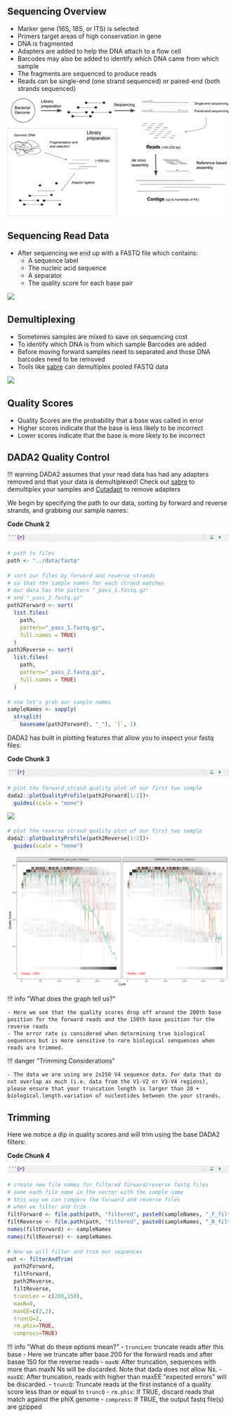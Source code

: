 ## Sequencing Overview

- Marker gene (16S, 18S, or ITS) is selected
- Primers target areas of high conservation in gene 
- DNA is fragmented 
- Adapters are added to help the DNA attach to a flow cell
- Barcodes may also be added to identify which DNA came from which sample
- The fragments are sequenced to produce reads
- Reads can be single-end (one strand sequenced) or paired-end (both strands sequenced) 

![](images/sequencing2.jpeg)

## Sequencing Read Data

- After sequencing we end up with a FASTQ file which contains:
    - A sequence label
    - The nucleic acid sequence
    - A separator
    - The quality score for each base pair

![](images/read-data.png)

## Demultiplexing

- Sometimes samples are mixed to save on sequencing cost 
- To identify which DNA is from which sample Barcodes are added
- Before moving forward samples need to separated and those DNA barcodes need to be removed 
- Tools like [sabre](https://github.com/najoshi/sabre) can demultiplex pooled FASTQ data

![](images/demultiplex.jpg)

## Quality Scores

- Quality Scores are the probability that a base was called in error
- Higher scores indicate that the base is less likely to be incorrect
- Lower scores indicate that the base is more likely to be incorrect

## DADA2 Quality Control

!!! warning
    DADA2 assumes that your read data has had any adapters removed and that your data is demultiplexed! 
    Check out [sabre](https://github.com/najoshi/sabre) to demultiplex your samples and [Cutadapt](https://cutadapt.readthedocs.io/en/stable/)
    to remove adapters
   
We begin by specifying the path to our data, sorting by forward and reverse strands, and grabbing our sample names:

**Code Chunk 2**

![](images/r-markdown-header.png)

```R
# path to files
path <- "../data/fastq"

# sort our files by forward and reverse strands 
# so that the sample names for each strand matches
# our data has the pattern "_pass_1.fastq.gz" 
# and "_pass_2.fastq.gz"
path2Forward <- sort(
  list.files(
    path,
    pattern="_pass_1.fastq.gz",
    full.names = TRUE)
  )
path2Reverse <- sort(
  list.files(
    path,
    pattern="_pass_2.fastq.gz",
    full.names = TRUE)
  )

# now let's grab our sample names
sampleNames <- sapply(
  strsplit(
    basename(path2Forward), "_"), `[`, 1)
```

DADA2 has built in plotting features that allow you to inspect your fastq files:

**Code Chunk 3**

![](images/r-markdown-header.png)

```R
# plot the forward strand quality plot of our first two sample
dada2::plotQualityProfile(path2Forward[1:2])+
  guides(scale = "none")
```

![](images/quality-control-plot.png)

```R
# plot the reverse strand quality plot of our first two sample
dada2::plotQualityProfile(path2Reverse[1:2])+
  guides(scale = "none")
```

![](images/reverse-quality.png)

!!! info "What does the graph tell us?"

    - Here we see that the quality scores drop off around the 200th base position for the forward reads and the 150th base position for the reverse reads
    - The error rate is considered when determining true biological sequences but is more sensitive to rare biological senquences when reads are trimmed.

!!! danger "Trimming Considerations"
    
    - The data we are using are 2x250 V4 sequence data. For data that do not overlap as much (i.e. data from the V1-V2 or V3-V4 regions), please ensure that your truncation length is larger than 20 + biological.length.variation of nucleotides between the your strands. 

## Trimming 

Here we notice a dip in quality scores and will trim using the base DADA2 filters:

**Code Chunk 4**

![](images/r-markdown-header.png)

```R
# create new file names for filtered forward/reverse fastq files
# name each file name in the vector with the sample name
# this way we can compare the forward and reverse files 
# when we filter and trim
filtForward <- file.path(path, "filtered", paste0(sampleNames, "_F_filt.fastq.gz"))
filtReverse <- file.path(path, "filtered", paste0(sampleNames, "_R_filt.fastq.gz"))
names(filtForward) <- sampleNames
names(filtReverse) <- sampleNames

# Now we will filter and trim our sequences
out <- filterAndTrim(
  path2Forward,
  filtForward,
  path2Reverse, 
  filtReverse,
  truncLen = c(200,150),
  maxN=0, 
  maxEE=c(2,2), 
  truncQ=2, 
  rm.phix=TRUE,
  compress=TRUE)

```

!!! info "What do these options mean?"
    - `truncLen`: truncate reads after this base 
        - Here we truncate after base 200 for the forward reads and after basae 150 for the reverse reads
    - `maxN`: After truncation, sequences with more than maxN Ns will be discarded. Note that dada does not allow Ns.
    - `maxEE`: After truncation, reads with higher than maxEE "expected errors" will be discarded.
    - `truncQ`: Truncate reads at the first instance of a quality score less than or equal to `truncQ`
    - `rm.phix`: If TRUE, discard reads that match against the phiX genome
    - `compress`:  If TRUE, the output fastq file(s) are gzipped
